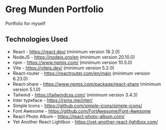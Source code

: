 # Greg Munden Portfolio

Portfolio for myself

## Technologies Used

-   React - https://react.dev/ (minimum version 18.2.0)
-   NodeJS - https://nodejs.org/en (minimum version 20.10.0)
-   npm - https://www.npmjs.com/ (minimum version 10.5.0)
-   Vite - https://vitejs.dev/ (minimum version 5.2.0)
-   React-router - https://reactrouter.com/en/main (minimum version 6.23.0)
-   React-share - https://www.npmjs.com/package/react-share (minimum version 5.1.0)
-   Tailwind - https://tailwindcss.com/ (minimum version 3.4.3)
-   Inter typeface - https://rsms.me/inter/
-   Simple Icons - https://github.com/simple-icons/simple-icons/
-   Font Awesome - https://github.com/FortAwesome/Font-Awesome
-   React Photo Album - https://react-photo-album.com/
-   Yet Another React Lightbox - https://yet-another-react-lightbox.com/
